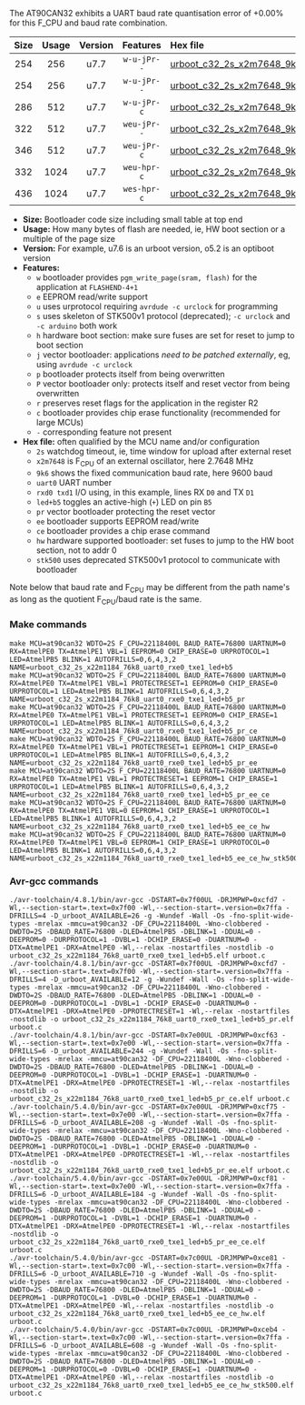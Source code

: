 The AT90CAN32 exhibits a UART baud rate quantisation error of +0.00% for this F_CPU and baud rate combination.

|Size|Usage|Version|Features|Hex file|
|:-:|:-:|:-:|:-:|:--|
|254|256|u7.7|`w-u-jPr--`|[urboot_c32_2s_x2m7648_9k6_uart0_rxe0_txe1_led+b5.hex](https://raw.githubusercontent.com/stefanrueger/urboot.hex/main/mcus/at90can32/watchdog_2_s/external_oscillator/%2B2m764800_hz/%2B%2B%2B9k6_baud/uart0_rxe0_txe1/led%2Bb5/urboot_c32_2s_x2m7648_9k6_uart0_rxe0_txe1_led%2Bb5.hex)|
|254|256|u7.7|`w-u-jPr--`|[urboot_c32_2s_x2m7648_9k6_uart0_rxe0_txe1_led+b5_pr.hex](https://raw.githubusercontent.com/stefanrueger/urboot.hex/main/mcus/at90can32/watchdog_2_s/external_oscillator/%2B2m764800_hz/%2B%2B%2B9k6_baud/uart0_rxe0_txe1/led%2Bb5/urboot_c32_2s_x2m7648_9k6_uart0_rxe0_txe1_led%2Bb5_pr.hex)|
|286|512|u7.7|`w-u-jPr-c`|[urboot_c32_2s_x2m7648_9k6_uart0_rxe0_txe1_led+b5_pr_ce.hex](https://raw.githubusercontent.com/stefanrueger/urboot.hex/main/mcus/at90can32/watchdog_2_s/external_oscillator/%2B2m764800_hz/%2B%2B%2B9k6_baud/uart0_rxe0_txe1/led%2Bb5/urboot_c32_2s_x2m7648_9k6_uart0_rxe0_txe1_led%2Bb5_pr_ce.hex)|
|322|512|u7.7|`weu-jPr--`|[urboot_c32_2s_x2m7648_9k6_uart0_rxe0_txe1_led+b5_pr_ee.hex](https://raw.githubusercontent.com/stefanrueger/urboot.hex/main/mcus/at90can32/watchdog_2_s/external_oscillator/%2B2m764800_hz/%2B%2B%2B9k6_baud/uart0_rxe0_txe1/led%2Bb5/urboot_c32_2s_x2m7648_9k6_uart0_rxe0_txe1_led%2Bb5_pr_ee.hex)|
|346|512|u7.7|`weu-jPr-c`|[urboot_c32_2s_x2m7648_9k6_uart0_rxe0_txe1_led+b5_pr_ee_ce.hex](https://raw.githubusercontent.com/stefanrueger/urboot.hex/main/mcus/at90can32/watchdog_2_s/external_oscillator/%2B2m764800_hz/%2B%2B%2B9k6_baud/uart0_rxe0_txe1/led%2Bb5/urboot_c32_2s_x2m7648_9k6_uart0_rxe0_txe1_led%2Bb5_pr_ee_ce.hex)|
|332|1024|u7.7|`weu-hpr-c`|[urboot_c32_2s_x2m7648_9k6_uart0_rxe0_txe1_led+b5_ee_ce_hw.hex](https://raw.githubusercontent.com/stefanrueger/urboot.hex/main/mcus/at90can32/watchdog_2_s/external_oscillator/%2B2m764800_hz/%2B%2B%2B9k6_baud/uart0_rxe0_txe1/led%2Bb5/urboot_c32_2s_x2m7648_9k6_uart0_rxe0_txe1_led%2Bb5_ee_ce_hw.hex)|
|436|1024|u7.7|`wes-hpr-c`|[urboot_c32_2s_x2m7648_9k6_uart0_rxe0_txe1_led+b5_ee_ce_hw_stk500.hex](https://raw.githubusercontent.com/stefanrueger/urboot.hex/main/mcus/at90can32/watchdog_2_s/external_oscillator/%2B2m764800_hz/%2B%2B%2B9k6_baud/uart0_rxe0_txe1/led%2Bb5/urboot_c32_2s_x2m7648_9k6_uart0_rxe0_txe1_led%2Bb5_ee_ce_hw_stk500.hex)|

- **Size:** Bootloader code size including small table at top end
- **Usage:** How many bytes of flash are needed, ie, HW boot section or a multiple of the page size
- **Version:** For example, u7.6 is an urboot version, o5.2 is an optiboot version
- **Features:**
  + `w` bootloader provides `pgm_write_page(sram, flash)` for the application at `FLASHEND-4+1`
  + `e` EEPROM read/write support
  + `u` uses urprotocol requiring `avrdude -c urclock` for programming
  + `s` uses skeleton of STK500v1 protocol (deprecated); `-c urclock` and `-c arduino` both work
  + `h` hardware boot section: make sure fuses are set for reset to jump to boot section
  + `j` vector bootloader: applications *need to be patched externally*, eg, using `avrdude -c urclock`
  + `p` bootloader protects itself from being overwritten
  + `P` vector bootloader only: protects itself and reset vector from being overwritten
  + `r` preserves reset flags for the application in the register R2
  + `c` bootloader provides chip erase functionality (recommended for large MCUs)
  + `-` corresponding feature not present
- **Hex file:** often qualified by the MCU name and/or configuration
  + `2s` watchdog timeout, ie, time window for upload after external reset
  + `x2m7648` is F<sub>CPU</sub> of an external oscillator, here 2.7648 MHz
  + `9k6` shows the fixed communication baud rate, here 9600 baud
  + `uart0` UART number
  + `rxd0 txd1` I/O using, in this example, lines RX `D0` and TX `D1`
  + `led+b5` toggles an active-high (`+`) LED on pin `B5`
  + `pr` vector bootloader protecting the reset vector
  + `ee` bootloader supports EEPROM read/write
  + `ce` bootloader provides a chip erase command
  + `hw` hardware supported bootloader: set fuses to jump to the HW boot section, not to addr 0
  + `stk500` uses deprecated STK500v1 protocol to communicate with bootloader


Note below that baud rate and F<sub>CPU</sub> may be different from the path name's as long as the quotient F<sub>CPU</sub>/baud rate is the same.

### Make commands
```
make MCU=at90can32 WDTO=2S F_CPU=22118400L BAUD_RATE=76800 UARTNUM=0 RX=AtmelPE0 TX=AtmelPE1 VBL=1 EEPROM=0 CHIP_ERASE=0 URPROTOCOL=1 LED=AtmelPB5 BLINK=1 AUTOFRILLS=0,6,4,3,2 NAME=urboot_c32_2s_x22m1184_76k8_uart0_rxe0_txe1_led+b5
make MCU=at90can32 WDTO=2S F_CPU=22118400L BAUD_RATE=76800 UARTNUM=0 RX=AtmelPE0 TX=AtmelPE1 VBL=1 PROTECTRESET=1 EEPROM=0 CHIP_ERASE=0 URPROTOCOL=1 LED=AtmelPB5 BLINK=1 AUTOFRILLS=0,6,4,3,2 NAME=urboot_c32_2s_x22m1184_76k8_uart0_rxe0_txe1_led+b5_pr
make MCU=at90can32 WDTO=2S F_CPU=22118400L BAUD_RATE=76800 UARTNUM=0 RX=AtmelPE0 TX=AtmelPE1 VBL=1 PROTECTRESET=1 EEPROM=0 CHIP_ERASE=1 URPROTOCOL=1 LED=AtmelPB5 BLINK=1 AUTOFRILLS=0,6,4,3,2 NAME=urboot_c32_2s_x22m1184_76k8_uart0_rxe0_txe1_led+b5_pr_ce
make MCU=at90can32 WDTO=2S F_CPU=22118400L BAUD_RATE=76800 UARTNUM=0 RX=AtmelPE0 TX=AtmelPE1 VBL=1 PROTECTRESET=1 EEPROM=1 CHIP_ERASE=0 URPROTOCOL=1 LED=AtmelPB5 BLINK=1 AUTOFRILLS=0,6,4,3,2 NAME=urboot_c32_2s_x22m1184_76k8_uart0_rxe0_txe1_led+b5_pr_ee
make MCU=at90can32 WDTO=2S F_CPU=22118400L BAUD_RATE=76800 UARTNUM=0 RX=AtmelPE0 TX=AtmelPE1 VBL=1 PROTECTRESET=1 EEPROM=1 CHIP_ERASE=1 URPROTOCOL=1 LED=AtmelPB5 BLINK=1 AUTOFRILLS=0,6,4,3,2 NAME=urboot_c32_2s_x22m1184_76k8_uart0_rxe0_txe1_led+b5_pr_ee_ce
make MCU=at90can32 WDTO=2S F_CPU=22118400L BAUD_RATE=76800 UARTNUM=0 RX=AtmelPE0 TX=AtmelPE1 VBL=0 EEPROM=1 CHIP_ERASE=1 URPROTOCOL=1 LED=AtmelPB5 BLINK=1 AUTOFRILLS=0,6,4,3,2 NAME=urboot_c32_2s_x22m1184_76k8_uart0_rxe0_txe1_led+b5_ee_ce_hw
make MCU=at90can32 WDTO=2S F_CPU=22118400L BAUD_RATE=76800 UARTNUM=0 RX=AtmelPE0 TX=AtmelPE1 VBL=0 EEPROM=1 CHIP_ERASE=1 URPROTOCOL=0 LED=AtmelPB5 BLINK=1 AUTOFRILLS=0,6,4,3,2 NAME=urboot_c32_2s_x22m1184_76k8_uart0_rxe0_txe1_led+b5_ee_ce_hw_stk500
```

### Avr-gcc commands
```
./avr-toolchain/4.8.1/bin/avr-gcc -DSTART=0x7f00UL -DRJMPWP=0xcfd7 -Wl,--section-start=.text=0x7f00 -Wl,--section-start=.version=0x7ffa -DFRILLS=4 -D_urboot_AVAILABLE=26 -g -Wundef -Wall -Os -fno-split-wide-types -mrelax -mmcu=at90can32 -DF_CPU=22118400L -Wno-clobbered -DWDTO=2S -DBAUD_RATE=76800 -DLED=AtmelPB5 -DBLINK=1 -DDUAL=0 -DEEPROM=0 -DURPROTOCOL=1 -DVBL=1 -DCHIP_ERASE=0 -DUARTNUM=0 -DTX=AtmelPE1 -DRX=AtmelPE0 -Wl,--relax -nostartfiles -nostdlib -o urboot_c32_2s_x22m1184_76k8_uart0_rxe0_txe1_led+b5.elf urboot.c
./avr-toolchain/4.8.1/bin/avr-gcc -DSTART=0x7f00UL -DRJMPWP=0xcfd7 -Wl,--section-start=.text=0x7f00 -Wl,--section-start=.version=0x7ffa -DFRILLS=4 -D_urboot_AVAILABLE=12 -g -Wundef -Wall -Os -fno-split-wide-types -mrelax -mmcu=at90can32 -DF_CPU=22118400L -Wno-clobbered -DWDTO=2S -DBAUD_RATE=76800 -DLED=AtmelPB5 -DBLINK=1 -DDUAL=0 -DEEPROM=0 -DURPROTOCOL=1 -DVBL=1 -DCHIP_ERASE=0 -DUARTNUM=0 -DTX=AtmelPE1 -DRX=AtmelPE0 -DPROTECTRESET=1 -Wl,--relax -nostartfiles -nostdlib -o urboot_c32_2s_x22m1184_76k8_uart0_rxe0_txe1_led+b5_pr.elf urboot.c
./avr-toolchain/4.8.1/bin/avr-gcc -DSTART=0x7e00UL -DRJMPWP=0xcf63 -Wl,--section-start=.text=0x7e00 -Wl,--section-start=.version=0x7ffa -DFRILLS=6 -D_urboot_AVAILABLE=244 -g -Wundef -Wall -Os -fno-split-wide-types -mrelax -mmcu=at90can32 -DF_CPU=22118400L -Wno-clobbered -DWDTO=2S -DBAUD_RATE=76800 -DLED=AtmelPB5 -DBLINK=1 -DDUAL=0 -DEEPROM=0 -DURPROTOCOL=1 -DVBL=1 -DCHIP_ERASE=1 -DUARTNUM=0 -DTX=AtmelPE1 -DRX=AtmelPE0 -DPROTECTRESET=1 -Wl,--relax -nostartfiles -nostdlib -o urboot_c32_2s_x22m1184_76k8_uart0_rxe0_txe1_led+b5_pr_ce.elf urboot.c
./avr-toolchain/5.4.0/bin/avr-gcc -DSTART=0x7e00UL -DRJMPWP=0xcf75 -Wl,--section-start=.text=0x7e00 -Wl,--section-start=.version=0x7ffa -DFRILLS=6 -D_urboot_AVAILABLE=208 -g -Wundef -Wall -Os -fno-split-wide-types -mrelax -mmcu=at90can32 -DF_CPU=22118400L -Wno-clobbered -DWDTO=2S -DBAUD_RATE=76800 -DLED=AtmelPB5 -DBLINK=1 -DDUAL=0 -DEEPROM=1 -DURPROTOCOL=1 -DVBL=1 -DCHIP_ERASE=0 -DUARTNUM=0 -DTX=AtmelPE1 -DRX=AtmelPE0 -DPROTECTRESET=1 -Wl,--relax -nostartfiles -nostdlib -o urboot_c32_2s_x22m1184_76k8_uart0_rxe0_txe1_led+b5_pr_ee.elf urboot.c
./avr-toolchain/5.4.0/bin/avr-gcc -DSTART=0x7e00UL -DRJMPWP=0xcf81 -Wl,--section-start=.text=0x7e00 -Wl,--section-start=.version=0x7ffa -DFRILLS=6 -D_urboot_AVAILABLE=184 -g -Wundef -Wall -Os -fno-split-wide-types -mrelax -mmcu=at90can32 -DF_CPU=22118400L -Wno-clobbered -DWDTO=2S -DBAUD_RATE=76800 -DLED=AtmelPB5 -DBLINK=1 -DDUAL=0 -DEEPROM=1 -DURPROTOCOL=1 -DVBL=1 -DCHIP_ERASE=1 -DUARTNUM=0 -DTX=AtmelPE1 -DRX=AtmelPE0 -DPROTECTRESET=1 -Wl,--relax -nostartfiles -nostdlib -o urboot_c32_2s_x22m1184_76k8_uart0_rxe0_txe1_led+b5_pr_ee_ce.elf urboot.c
./avr-toolchain/5.4.0/bin/avr-gcc -DSTART=0x7c00UL -DRJMPWP=0xce81 -Wl,--section-start=.text=0x7c00 -Wl,--section-start=.version=0x7ffa -DFRILLS=6 -D_urboot_AVAILABLE=710 -g -Wundef -Wall -Os -fno-split-wide-types -mrelax -mmcu=at90can32 -DF_CPU=22118400L -Wno-clobbered -DWDTO=2S -DBAUD_RATE=76800 -DLED=AtmelPB5 -DBLINK=1 -DDUAL=0 -DEEPROM=1 -DURPROTOCOL=1 -DVBL=0 -DCHIP_ERASE=1 -DUARTNUM=0 -DTX=AtmelPE1 -DRX=AtmelPE0 -Wl,--relax -nostartfiles -nostdlib -o urboot_c32_2s_x22m1184_76k8_uart0_rxe0_txe1_led+b5_ee_ce_hw.elf urboot.c
./avr-toolchain/5.4.0/bin/avr-gcc -DSTART=0x7c00UL -DRJMPWP=0xceb4 -Wl,--section-start=.text=0x7c00 -Wl,--section-start=.version=0x7ffa -DFRILLS=6 -D_urboot_AVAILABLE=608 -g -Wundef -Wall -Os -fno-split-wide-types -mrelax -mmcu=at90can32 -DF_CPU=22118400L -Wno-clobbered -DWDTO=2S -DBAUD_RATE=76800 -DLED=AtmelPB5 -DBLINK=1 -DDUAL=0 -DEEPROM=1 -DURPROTOCOL=0 -DVBL=0 -DCHIP_ERASE=1 -DUARTNUM=0 -DTX=AtmelPE1 -DRX=AtmelPE0 -Wl,--relax -nostartfiles -nostdlib -o urboot_c32_2s_x22m1184_76k8_uart0_rxe0_txe1_led+b5_ee_ce_hw_stk500.elf urboot.c
```

